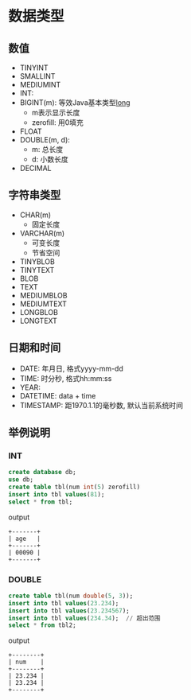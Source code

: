 # 数据类型

## 数值

- TINYINT
- SMALLINT
- MEDIUMINT
- INT: 
- BIGINT(m): 等效Java基本类型[long](Java_Primitray_Type.md)
  - m表示显示长度
  - zerofill: 用0填充
- FLOAT
- DOUBLE(m, d): 
  - m: 总长度
  - d: 小数长度
- DECIMAL

## 字符串类型

- CHAR(m)
  - 固定长度
- VARCHAR(m)
  - 可变长度
  - 节省空间
- TINYBLOB
- TINYTEXT
- BLOB
- TEXT
- MEDIUMBLOB
- MEDIUMTEXT
- LONGBLOB
- LONGTEXT

## 日期和时间

- DATE: 年月日, 格式yyyy-mm-dd
- TIME: 时分秒, 格式hh:mm:ss
- YEAR: 
- DATETIME: data + time
- TIMESTAMP: 距1970.1.1的毫秒数, 默认当前系统时间

## 举例说明

### INT

```sql
create database db;
use db;
create table tbl(num int(5) zerofill)
insert into tbl values(81);
select * from tbl;
```

output

```shell
+-------+
| age   |
+-------+
| 00090 |
+-------+
```

### DOUBLE

```sql
create table tbl(num double(5, 3));
insert into tbl values(23.234);
insert into tbl values(23.234567);
insert into tbl values(234.34);  // 超出范围
select * from tbl2;
```
output

```shell
+--------+
| num    |
+--------+
| 23.234 |
| 23.234 |
+--------+
```

## 


